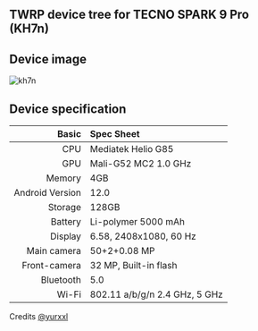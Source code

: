 ## TWRP device tree for  TECNO SPARK 9 Pro (KH7n)
## Device image
![kh7n](https://main-cdn.sbermegamarket.ru/big2/hlr-system/-19/594/051/051/025/28/600008702613b0.jpg)

## Device specification
Basic   | Spec Sheet
-------:|:------------------------
CPU     | Mediatek  Helio G85 
GPU     | Mali-G52 MC2 1.0 GHz
Memory  | 4GB
Android Version | 12.0
Storage | 128GB
Battery | Li-polymer 5000 mAh
Display | 6.58, 2408x1080, 60 Hz
Main camera | 50+2+0.08 MP
Front-camera | 32 MP, Built-in flash
Bluetooth | 5.0 
Wi-Fi | 802.11 a/b/g/n  2.4 GHz, 5 GHz

Credits
[@yurxxl](https://4pda.to/forum/index.php?showuser=8545777)
